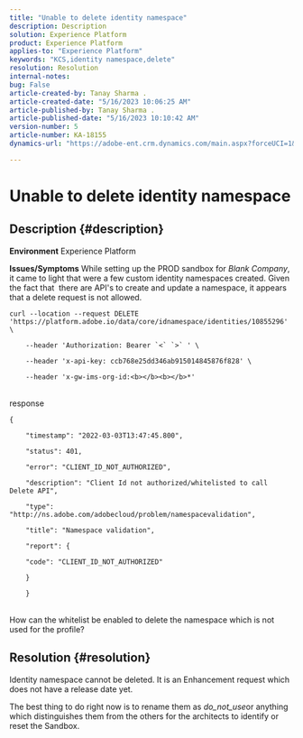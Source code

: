 ```yaml
---
title: "Unable to delete identity namespace"
description: Description
solution: Experience Platform
product: Experience Platform
applies-to: "Experience Platform"
keywords: "KCS,identity namespace,delete"
resolution: Resolution
internal-notes: 
bug: False
article-created-by: Tanay Sharma .
article-created-date: "5/16/2023 10:06:25 AM"
article-published-by: Tanay Sharma .
article-published-date: "5/16/2023 10:10:42 AM"
version-number: 5
article-number: KA-18155
dynamics-url: "https://adobe-ent.crm.dynamics.com/main.aspx?forceUCI=1&pagetype=entityrecord&etn=knowledgearticle&id=5e95044c-d1f3-ed11-8848-6045bd006079"

---
```

# Unable to delete identity namespace

## Description {#description}

<b>Environment</b>
Experience Platform


<b>Issues/Symptoms</b>
While setting up the PROD sandbox for *Blank Company*, it came to light that were a few custom identity namespaces created. Given the fact that  there are API's to create and update a namespace, it appears that a delete request is not allowed.


```
curl --location --request DELETE 'https://platform.adobe.io/data/core/idnamespace/identities/10855296' \

    --header 'Authorization: Bearer `<` `>` ' \

    --header 'x-api-key: ccb768e25dd346ab915014845876f828' \

    --header 'x-gw-ims-org-id:<b></b><b></b>*'
```


<br>response<br>

```
{

    "timestamp": "2022-03-03T13:47:45.800",

    "status": 401,

    "error": "CLIENT_ID_NOT_AUTHORIZED",

    "description": "Client Id not authorized/whitelisted to call Delete API",

    "type": "http://ns.adobe.com/adobecloud/problem/namespacevalidation",

    "title": "Namespace validation",

    "report": {

    "code": "CLIENT_ID_NOT_AUTHORIZED"

    }

    }
```


<br>How can the whitelist be enabled to delete the namespace which is not used for the profile?<br>



## Resolution {#resolution}


Identity namespace cannot be deleted. It is an Enhancement request which does not have a release date yet.

The best thing to do right now is to rename them as *do_not_use*or anything which distinguishes them from the others for the architects to identify or reset the Sandbox.
